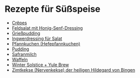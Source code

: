 Rezepte für Süßspeise
=====================

* [Crêpes](Crepes.md)
* [Feldsalat mit Honig-Senf-Dressing](Feldsalat.txt)
* [Grießpudding](Grießpudding.txt)
* [Ingwerdressing für Salat](Ingwerdressing.txt)
* [Pfannkuchen (Hefepfannkuchen)](Pfannkuchen.htm)
* [Pudding](pudding.md)
* [Safranmilch](Safranmilch.txt)
* [Waffeln](waffeln.md)
* [Winter Solstice + Yule Brew](Solstice+Yule_Brew.txt)
* [Zimtkekse (Nervenkekse) der heiligen Hildegard von Bingen](Zimtkekse.txt)
